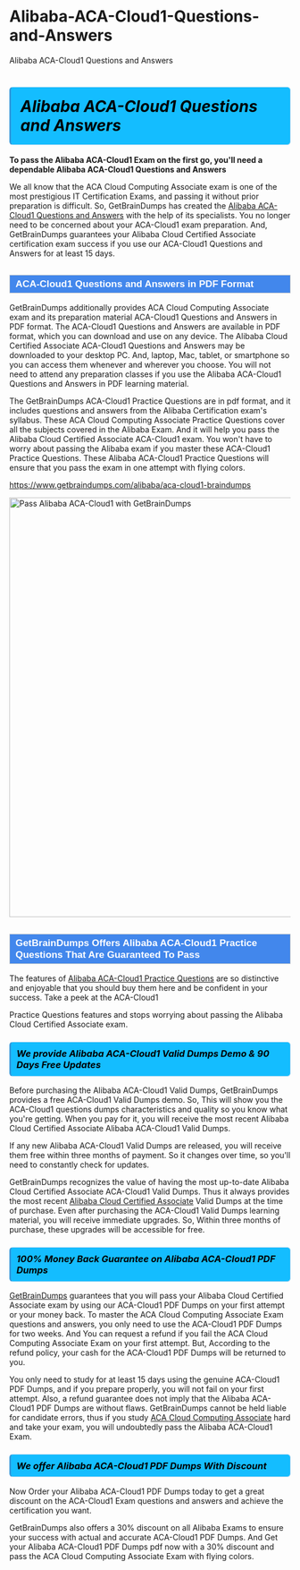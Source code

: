 # Alibaba-ACA-Cloud1-Questions-and-Answers
Alibaba ACA-Cloud1 Questions and Answers
<h1><strong><span style="display: block; color: #000000; background: #14BDFF; border: 0.5px solid #AED6F1; border-left: 3px solid #3498DB; padding: .6em; border-radius: 6px;">                     <em>Alibaba ACA-Cloud1 <span class="exam_variation">Questions and Answers</span> </em>                </span></strong>            </h1>                        <p><strong>To pass the Alibaba ACA-Cloud1 Exam on the first go, you'll need a dependable Alibaba ACA-Cloud1 <span class="exam_variation">Questions and Answers</span></strong></p>                        <p>We all know that the ACA Cloud Computing Associate exam is one of the most prestigious IT Certification Exams,             and passing it without prior preparation is difficult. So, GetBrainDumps has created the <a href="https://www.getbraindumps.com/alibaba/aca-cloud1-braindumps">Alibaba ACA-Cloud1 <span class="exam_variation">Questions and Answers</span></a> with the help of its specialists.             You no longer need to be concerned about your ACA-Cloud1 exam preparation. And, GetBrainDumps guarantees your Alibaba Cloud Certified Associate certification             exam success if you use our ACA-Cloud1 <span class="exam_variation">Questions and Answers</span> for at least 15 days.</p>                        <h2 style="background: #4287ec; border: 1px solid #cccccc; padding: 5px 10px;">                <span style="color: #ffffff;">                    <span style="font-size: 11pt;">                        <span style="line-height: normal;">                            <span style="font-family: Calibri,sans-serif;">                                <strong>                                    <span style="font-size: 13.0pt;">ACA-Cloud1 <span class="exam_variation">Questions and Answers</span> in PDF Format</span>                                </strong>                            </span>                        </span>                    </span>                </span>            </h2>                        <p>GetBrainDumps additionally provides ACA Cloud Computing Associate exam and its preparation material ACA-Cloud1 <span class="exam_variation">Questions and Answers</span> in PDF format.             The ACA-Cloud1 <span class="exam_variation">Questions and Answers</span> are available in PDF format, which you can download and use on any device. The Alibaba Cloud Certified Associate ACA-Cloud1 <span class="exam_variation">Questions and Answers</span> may be downloaded             to your desktop PC. And, laptop, Mac, tablet, or smartphone so you can access them whenever and wherever you choose. You will not need to attend any preparation classes if you use             the Alibaba ACA-Cloud1 <span class="exam_variation">Questions and Answers</span> in PDF learning material. </p>                        <p>The GetBrainDumps ACA-Cloud1 <span class="exam_variation2">Practice Questions</span> are in pdf format, and  it includes questions and answers from the Alibaba Certification exam's syllabus. These             ACA Cloud Computing Associate <span class="exam_variation2">Practice Questions</span> cover all the subjects covered in the Alibaba Exam. And it will help you pass the             Alibaba Cloud Certified Associate ACA-Cloud1 exam. You won't have to worry about passing the Alibaba exam if you master these ACA-Cloud1 <span class="exam_variation2">Practice Questions</span>.             These Alibaba ACA-Cloud1 <span class="exam_variation2">Practice Questions</span> will ensure that you pass the exam in one attempt with flying colors.</p>                        <p><a href="https://www.getbraindumps.com/alibaba/aca-cloud1-braindumps">https://www.getbraindumps.com/alibaba/aca-cloud1-braindumps</a></p>                        <p><a href="https://www.getbraindumps.com/"><img src="https://www.getbraindumps.com/images/get-updated-exam-questions-with-discount-getbraindumps.jpg" class="postImage" alt="Pass Alibaba ACA-Cloud1 with GetBrainDumps" width="750"></a></p>                            <h2 style="background: #4287ec; border: 1px solid #cccccc; padding: 5px 10px;">                <span style="color: #ffffff;">                    <span style="font-size: 11pt;">                        <span style="line-height: normal;">                            <span style="font-family: Calibri,sans-serif;">                                <strong>                                    <span style="font-size: 13.0pt;">GetBrainDumps Offers Alibaba ACA-Cloud1 <span class="exam_variation2">Practice Questions</span> That Are Guaranteed To Pass</span>                                </strong>                            </span>                        </span>                    </span>                </span>            </h2>                        <p>The features of <a href="https://www.getbraindumps.com/alibaba-braindumps.html">Alibaba ACA-Cloud1 <span class="exam_variation2">Practice Questions</span></a> are so distinctive and enjoyable that you should buy them here and be confident in your success. Take a peek at the ACA-Cloud1</p>            <p> <span class="exam_variation2">Practice Questions</span> features and stops worrying about passing the Alibaba Cloud Certified Associate exam.</p>                        <h3>                <strong>                    <span style="display: block; color: #000000; background: #14BDFF; border: 0.5px solid #AED6F1; border-left: 3px solid #3498DB; padding: .6em; border-radius: 6px;">                        <em>We provide Alibaba ACA-Cloud1 <span class="exam_variation3">Valid Dumps</span> Demo &amp; 90 Days Free Updates</em>                    </span>                </strong>            </h3>                        <p>Before purchasing the Alibaba ACA-Cloud1 <span class="exam_variation3">Valid Dumps</span>, GetBrainDumps provides a free ACA-Cloud1 <span class="exam_variation3">Valid Dumps</span> demo. So, This will show you the ACA-Cloud1 questions dumps             characteristics and quality so you know what you're getting. When you pay for it, you will receive the most recent             Alibaba Cloud Certified Associate Alibaba ACA-Cloud1 <span class="exam_variation3">Valid Dumps</span>.</p>                        <p>If any new Alibaba ACA-Cloud1 <span class="exam_variation3">Valid Dumps</span> are released, you will receive them free within three months of payment.             So it changes over time, so you'll need to constantly check for updates.</p>                        <p>GetBrainDumps recognizes the value of having the most up-to-date Alibaba Cloud Certified Associate ACA-Cloud1 <span class="exam_variation3">Valid Dumps</span>. Thus it always provides the most recent             <a href="https://www.getbraindumps.com/alibaba/aca-braindumps.html">Alibaba Cloud Certified Associate</a> <span class="exam_variation3">Valid Dumps</span> at the time of purchase. Even after purchasing the ACA-Cloud1 <span class="exam_variation3">Valid Dumps</span> learning material, you will receive immediate upgrades.             So, Within three months of purchase, these upgrades will be accessible for free.</p>                        <h3>                <strong>                    <span style="display: block; color: #000000; background: #14BDFF; border: 0.5px solid #AED6F1; border-left: 3px solid #3498DB; padding: .6em; border-radius: 6px;">                        <em>100% Money Back Guarantee on Alibaba ACA-Cloud1 <span class="exam_variation4">PDF Dumps</span></em>                    </span>                </strong>            </h3>                        <p><a href="https://www.getbraindumps.com/">GetBrainDumps</a> guarantees that you will pass your Alibaba Cloud Certified Associate exam by using our ACA-Cloud1 <span class="exam_variation4">PDF Dumps</span> on your first attempt or your money back.             To master the ACA Cloud Computing Associate Exam questions and answers, you only need to use the ACA-Cloud1 <span class="exam_variation4">PDF Dumps</span> for             two weeks. And You can request a refund if you fail the ACA Cloud Computing Associate Exam on your first attempt. But, According to the refund policy, your cash             for the ACA-Cloud1 <span class="exam_variation4">PDF Dumps</span> will be returned to you.</p>                        <p>You only need to study for at least 15 days using the genuine ACA-Cloud1 <span class="exam_variation4">PDF Dumps</span>, and if you prepare properly, you will not fail on your first attempt.             Also, a refund guarantee does not imply that the Alibaba ACA-Cloud1 <span class="exam_variation4">PDF Dumps</span> are without flaws. GetBrainDumps cannot be held liable for candidate errors,             thus if you study <a href="https://www.getbraindumps.com/alibaba/aca-cloud1-braindumps">ACA Cloud Computing Associate</a> hard and take your exam, you will undoubtedly pass the Alibaba ACA-Cloud1 Exam. </p>                        <h3>                <strong>                    <span style="display: block; color: #000000; background: #14BDFF; border: 0.5px solid #AED6F1; border-left: 3px solid #3498DB; padding: .6em; border-radius: 6px;">                        <em>We offer Alibaba ACA-Cloud1 <span class="exam_variation4">PDF Dumps</span> With Discount</em>                    </span>                </strong>            </h3>                        <p>Now Order your Alibaba ACA-Cloud1 <span class="exam_variation4">PDF Dumps</span> today to get a great discount on the ACA-Cloud1 Exam questions and answers and achieve the certification you want.</p>                        <p>GetBrainDumps also offers a 30% discount on all Alibaba Exams to ensure your success with actual and accurate ACA-Cloud1 <span class="exam_variation4">PDF Dumps</span>. And Get your Alibaba ACA-Cloud1 <span class="exam_variation4">PDF Dumps</span>             pdf now with a 30% discount and pass the ACA Cloud Computing Associate Exam with flying colors.</p>                    
